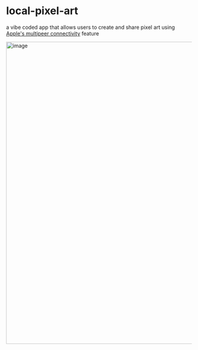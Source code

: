 # local-pixel-art

a vibe coded app that allows users to create and share pixel art using [Apple's multipeer connectivity](https://developer.apple.com/documentation/multipeerconnectivity) feature

<img width="819" alt="image" src="https://github.com/user-attachments/assets/37d21950-18fc-4a10-82f6-caefb24c4000" />
